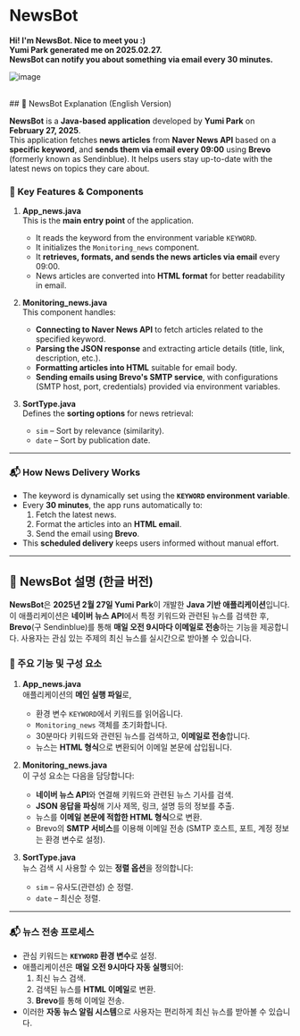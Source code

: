 # NewsBot

**Hi! I'm NewsBot. Nice to meet you :)**
<br>
**Yumi Park generated me on 2025.02.27.**
<br>
**NewsBot can notify you about something via email every 30 minutes.**
<br>

![image](https://github.com/user-attachments/assets/2faa441f-f4dc-4052-a59f-64b22a5626e3)

<br>
## 📧 NewsBot Explanation (English Version)

**NewsBot** is a **Java-based application** developed by **Yumi Park** on **February 27, 2025**.  
This application fetches **news articles** from **Naver News API** based on a **specific keyword**, and **sends them via email every 09:00** using **Brevo** (formerly known as Sendinblue). It helps users stay up-to-date with the latest news on topics they care about.

### 🔧 Key Features & Components

1. **App_news.java**  
   This is the **main entry point** of the application.  
   - It reads the keyword from the environment variable `KEYWORD`.
   - It initializes the `Monitoring_news` component.
   - It **retrieves, formats, and sends the news articles via email** every 09:00.
   - News articles are converted into **HTML format** for better readability in email.

2. **Monitoring_news.java**  
   This component handles:  
   - **Connecting to Naver News API** to fetch articles related to the specified keyword.
   - **Parsing the JSON response** and extracting article details (title, link, description, etc.).
   - **Formatting articles into HTML** suitable for email body.
   - **Sending emails using Brevo's SMTP service**, with configurations (SMTP host, port, credentials) provided via environment variables.

3. **SortType.java**  
   Defines the **sorting options** for news retrieval:  
   - `sim` – Sort by relevance (similarity).
   - `date` – Sort by publication date.

---

### 📬 How News Delivery Works

- The keyword is dynamically set using the **`KEYWORD` environment variable**.
- Every **30 minutes**, the app runs automatically to:  
    1. Fetch the latest news.
    2. Format the articles into an **HTML email**.
    3. Send the email using **Brevo**.
- This **scheduled delivery** keeps users informed without manual effort.

---

## 📧 NewsBot 설명 (한글 버전)

**NewsBot**은 **2025년 2월 27일 Yumi Park**이 개발한 **Java 기반 애플리케이션**입니다.  
이 애플리케이션은 **네이버 뉴스 API**에서 특정 키워드와 관련된 뉴스를 검색한 후, **Brevo**(구 Sendinblue)를 통해 **매일 오전 9시마다 이메일로 전송**하는 기능을 제공합니다. 사용자는 관심 있는 주제의 최신 뉴스를 실시간으로 받아볼 수 있습니다.

### 🔧 주요 기능 및 구성 요소

1. **App_news.java**  
   애플리케이션의 **메인 실행 파일**로,  
   - 환경 변수 `KEYWORD`에서 키워드를 읽어옵니다.
   - `Monitoring_news` 객체를 초기화합니다.
   - 30분마다 키워드와 관련된 뉴스를 검색하고, **이메일로 전송**합니다.
   - 뉴스는 **HTML 형식**으로 변환되어 이메일 본문에 삽입됩니다.

2. **Monitoring_news.java**  
   이 구성 요소는 다음을 담당합니다:  
   - **네이버 뉴스 API**와 연결해 키워드와 관련된 뉴스 기사를 검색.
   - **JSON 응답을 파싱**해 기사 제목, 링크, 설명 등의 정보를 추출.
   - 뉴스를 **이메일 본문에 적합한 HTML 형식**으로 변환.
   - Brevo의 **SMTP 서비스**를 이용해 이메일 전송 (SMTP 호스트, 포트, 계정 정보는 환경 변수로 설정).

3. **SortType.java**  
   뉴스 검색 시 사용할 수 있는 **정렬 옵션**을 정의합니다:  
   - `sim` – 유사도(관련성) 순 정렬.
   - `date` – 최신순 정렬.

---

### 📬 뉴스 전송 프로세스

- 관심 키워드는 **`KEYWORD` 환경 변수**로 설정.
- 애플리케이션은 **매일 오전 9시마다 자동 실행**되어:  
    1. 최신 뉴스 검색.
    2. 검색된 뉴스를 **HTML 이메일**로 변환.
    3. **Brevo**를 통해 이메일 전송.
- 이러한 **자동 뉴스 알림 시스템**으로 사용자는 편리하게 최신 뉴스를 받아볼 수 있습니다.
